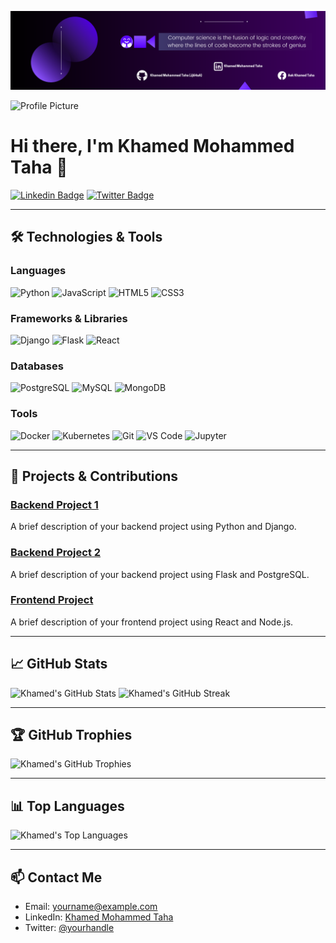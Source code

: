 ![Alt text](1.png)
<!-- Profile Header -->
<img src="https://avatars.githubusercontent.com/your-username" alt="Profile Picture" width="150">

# Hi there, I'm Khamed Mohammed Taha 👋

[![Linkedin Badge](https://img.shields.io/badge/-KhamedMohammedTaha-blue?style=flat-square&logo=Linkedin&logoColor=white&link=https://www.linkedin.com/in/yourprofile/)](https://www.linkedin.com/in/yourprofile/)
[![Twitter Badge](https://img.shields.io/badge/-@yourhandle-1ca0f1?style=flat-square&labelColor=1ca0f1&logo=twitter&logoColor=white&link=https://twitter.com/yourhandle)](https://twitter.com/yourhandle)

---

## 🛠 Technologies & Tools

### Languages
![Python](https://img.shields.io/badge/-Python-333333?style=flat&logo=python)
![JavaScript](https://img.shields.io/badge/-JavaScript-333333?style=flat&logo=javascript)
![HTML5](https://img.shields.io/badge/-HTML5-333333?style=flat&logo=HTML5)
![CSS3](https://img.shields.io/badge/-CSS3-333333?style=flat&logo=CSS3&logoColor=1572B6)

### Frameworks & Libraries
![Django](https://img.shields.io/badge/-Django-333333?style=flat&logo=django)
![Flask](https://img.shields.io/badge/-Flask-333333?style=flat&logo=flask)
![React](https://img.shields.io/badge/-React-333333?style=flat&logo=react)

### Databases
![PostgreSQL](https://img.shields.io/badge/-PostgreSQL-333333?style=flat&logo=postgresql)
![MySQL](https://img.shields.io/badge/-MySQL-333333?style=flat&logo=mysql)
![MongoDB](https://img.shields.io/badge/-MongoDB-333333?style=flat&logo=mongodb)

### Tools
![Docker](https://img.shields.io/badge/-Docker-333333?style=flat&logo=docker)
![Kubernetes](https://img.shields.io/badge/-Kubernetes-333333?style=flat&logo=kubernetes)
![Git](https://img.shields.io/badge/-Git-333333?style=flat&logo=git)
![VS Code](https://img.shields.io/badge/-VS%20Code-333333?style=flat&logo=visual-studio-code&logoColor=007ACC)
![Jupyter](https://img.shields.io/badge/-Jupyter-333333?style=flat&logo=jupyter)

---

## 🔧 Projects & Contributions

### [Backend Project 1](https://github.com/your-username/backend-project1)
A brief description of your backend project using Python and Django.

### [Backend Project 2](https://github.com/your-username/backend-project2)
A brief description of your backend project using Flask and PostgreSQL.

### [Frontend Project](https://github.com/your-username/frontend-project)
A brief description of your frontend project using React and Node.js.

---

## 📈 GitHub Stats

<img src="https://github-readme-stats.vercel.app/api?username=your-username&show_icons=true&hide_border=true" alt="Khamed's GitHub Stats">
<img src="https://github-readme-streak-stats.herokuapp.com/?user=your-username&hide_border=true" alt="Khamed's GitHub Streak">

---

## 🏆 GitHub Trophies

<img src="https://github-profile-trophy.vercel.app/?username=your-username&theme=onedark" alt="Khamed's GitHub Trophies">

---

## 📊 Top Languages

<img src="https://github-readme-stats.vercel.app/api/top-langs/?username=your-username&layout=compact&hide_border=true" alt="Khamed's Top Languages">

---

## 📫 Contact Me

- Email: [yourname@example.com](mailto:yourname@example.com)
- LinkedIn: [Khamed Mohammed Taha](https://www.linkedin.com/in/yourprofile/)
- Twitter: [@yourhandle](https://twitter.com/yourhandle)

